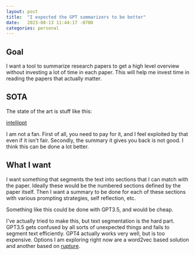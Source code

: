 ```yaml
---
layout: post
title:  "I expected the GPT summarizers to be better"
date:   2023-08-13 11:44:17 -0700
categories: personal
---
```


## Goal

I want a tool to summarize research papers to get a high level overview without investing a lot of time in each paper. This will help me invest time in reading the papers that actually matter.

## SOTA


The state of the art is stuff like this:

[intellippt](https://www.intellippt.com/)

I am not a fan. First of all, you need to pay for it, and I feel exploited by that even if it isn't fair. Secondly, the summary it gives you back is not good. I think this can be done a lot better.

## What I want

I want something that segments the text into sections that I can match with the paper. Ideally these would be the numbered sections defined by the paper itself. Then I want a summary to be done for each of these sections with various prompting strategies, self reflection, etc.

Something like this could be done with GPT3.5, and would be cheap. 

I've actually tried to make this, but text segmentation is the hard part. GPT3.5 gets confused by all sorts of unexpected things and fails to segment text efficiently. GPT4 actually works very well, but is too expensive. Options I am exploring right now are a word2vec based solution and another based on [rupture](https://github.com/deepcharles/ruptures).
